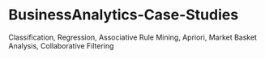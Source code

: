 # BusinessAnalytics-Case-Studies
Classification, Regression, Associative Rule Mining, Apriori, Market Basket Analysis, Collaborative Filtering

